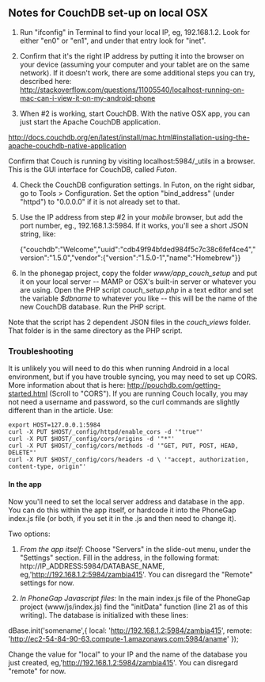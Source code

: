 ## Notes for CouchDB set-up on local OSX 

1. Run "ifconfig" in Terminal to find your local IP, eg, 192.168.1.2. Look for either "en0" or "en1", and under that entry look for "inet".

2. Confirm that it's the right IP address by putting it into the browser on your device (assuming your computer and your tablet are on the same network). If it doesn't work, there are some additional steps you can try, described here: http://stackoverflow.com/questions/11005540/localhost-running-on-mac-can-i-view-it-on-my-android-phone

3. When #2 is working, start CouchDB. With the native OSX app, you can just start the Apache CouchDB application. 

http://docs.couchdb.org/en/latest/install/mac.html#installation-using-the-apache-couchdb-native-application 

Confirm that Couch is running by visiting localhost:5984/_utils in a browser. This is the GUI interface for CouchDB, called *Futon*.
	
4. Check the CouchDB configuration settings. In Futon, on the right sidbar, go to Tools > Configuration. Set the option "bind_address" (under "httpd") to "0.0.0.0" if it is not already set to that.

5. Use the IP address from step #2 in your *mobile* browser, but add the port number, eg., 192.168.1.3:5984. If it works, you'll see a short JSON string, like:
	
	{"couchdb":"Welcome","uuid":"cdb49f94bfded984f5c7c38c6fef4ce4","version":"1.5.0","vendor":{"version":"1.5.0-1","name":"Homebrew"}}

6. In the phonegap project, copy the folder *www/app_couch_setup* and put it on your local server -- MAMP or OSX's built-in server or whatever you are using. Open the PHP script *couch_setup.php* in a text editor and set the variable *$dbname* to whatever you like -- this will be the name of the new CouchDB database. Run the PHP script. 

Note that the script has 2 dependent JSON files in the *couch_views* folder. That folder is in the same directory as the PHP script.


### Troubleshooting
It is unlikely you will need to do this when running Android in a local environment, but if you have trouble syncing, you may need to set up CORS. More information about that is here: http://pouchdb.com/getting-started.html (Scroll to "CORS"). If you are running Couch locally, you may not need a username and password, so the curl commands are slightly different than in the article. Use:

	export HOST=127.0.0.1:5984
	curl -X PUT $HOST/_config/httpd/enable_cors -d '"true"'
	curl -X PUT $HOST/_config/cors/origins -d '"*"'
	curl -X PUT $HOST/_config/cors/methods -d '"GET, PUT, POST, HEAD, DELETE"'
	curl -X PUT $HOST/_config/cors/headers -d \ '"accept, authorization, content-type, origin"'

#### In the app
Now you'll need to set the local server address and database in the app. You can do this within the app itself, or hardcode it into the PhoneGap index.js file (or both, if you set it in the .js and then need to change it).

Two options:

1. *From the app itself:* Choose "Servers" in the slide-out menu, under the "Settings" section. Fill in the address, in the following format: http://IP_ADDRESS:5984/DATABASE_NAME, eg,'http://192.168.1.2:5984/zambia415'. You can disregard the "Remote" settings for now.

2. *In PhoneGap Javascript files:* In the main index.js file of the PhoneGap project (www/js/index.js) find the "initData" function (line 21 as of this writing). The database is initialized with these lines:

dBase.init('somename',{
	   local: 'http://192.168.1.2:5984/zambia415',
	   remote: 'http://ec2-54-84-90-63.compute-1.amazonaws.com:5984/aname'
	});

Change the value for "local" to your IP and the name of the database you just created, eg,'http://192.168.1.2:5984/zambia415'. You can disregard "remote" for now.
